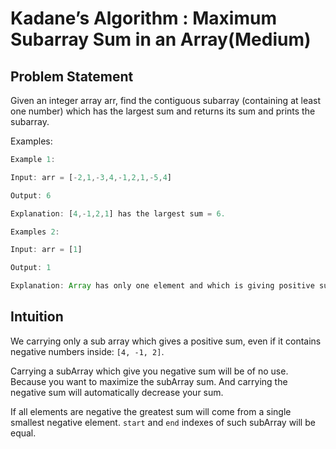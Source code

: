 # Kadane’s Algorithm : Maximum Subarray Sum in an Array(Medium)

## Problem Statement

Given an integer array arr, find the contiguous subarray (containing at least one number) which has the largest sum and returns its sum and prints the subarray.

Examples:

```javascript
Example 1:

Input: arr = [-2,1,-3,4,-1,2,1,-5,4] 

Output: 6 

Explanation: [4,-1,2,1] has the largest sum = 6. 

Examples 2: 

Input: arr = [1] 

Output: 1 

Explanation: Array has only one element and which is giving positive sum of 1. 
```

## Intuition

We carrying only a sub array which gives a positive sum, even if it contains negative numbers inside: `[4, -1, 2]`.

Carrying a subArray which give you negative sum will be of no use. Because you want to maximize the subArray sum. And carrying the negative sum will automatically decrease your sum.

If all elements are negative the greatest sum will come from a single smallest negative element. `start` and `end` indexes of such subArray will be equal.
